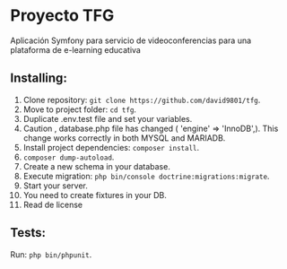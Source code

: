 # Proyecto TFG
Aplicación Symfony para servicio de videoconferencias para una plataforma de e-learning educativa 

## Installing:

1. Clone repository: `git clone https://github.com/david9801/tfg`.
2. Move to project folder: `cd tfg`.
3. Duplicate .env.test file and set your variables.
4. Caution , database.php file has changed (  'engine' => 'InnoDB',). This change works correctly in both MYSQL and MARIADB.
5. Install project dependencies: `composer install`.
6. `composer dump-autoload`.
7. Create a new schema in your database.
8. Execute migration: `php bin/console doctrine:migrations:migrate`.
9. Start your server.
10. You need to create fixtures in your DB.
11. Read de license

## Tests:
Run: `php bin/phpunit`.

